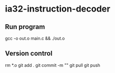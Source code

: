 # ia32-instruction-decoder

## Run program

gcc -o out.o main.c && ./out.o

## Version control
rm *.o
git add .
git commit -m ""
git pull
git push
